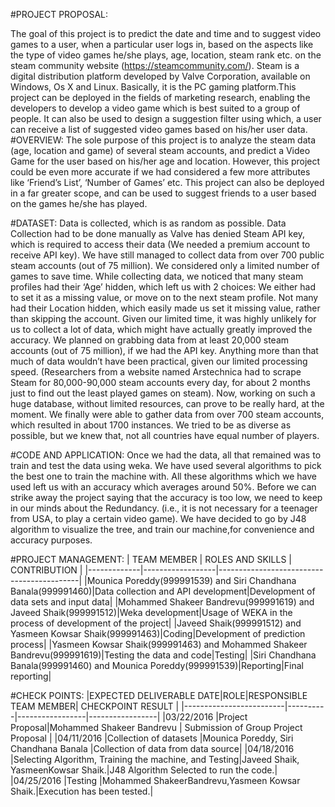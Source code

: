 #PROJECT PROPOSAL:

The goal of this project is to predict the date and time and to suggest video games to a user, when a particular user logs in, based on the aspects like the type of video games he/she plays, age, location, steam rank etc. on the steam community website (https://steamcommunity.com/). Steam is a digital distribution platform developed by Valve Corporation, available on Windows, Os X and Linux. Basically, it is the PC gaming platform.This project can be deployed in the fields of marketing research, enabling the developers to develop a video game which is best suited to a group of people. It can also be used to design a suggestion filter using which, a user can receive a list of suggested video games based on his/her user data.
#OVERVIEW: 
The sole purpose of this project is to analyze the steam data (age, location and game) of several steam accounts, and predict a Video Game for the user based on his/her age and location. However, this project could be even more accurate if we had considered a few more attributes like ‘Friend’s List’, ‘Number of Games’ etc. This project can also be deployed in a far greater scope, and can be used to suggest friends to a user based on the games he/she has played.

#DATASET: 
Data is collected, which is as random as possible. Data Collection had to be done manually as Valve has denied Steam API key, which is required to access their data (We needed a premium account to receive API key). We have still managed to collect data from over 700 public steam accounts (out of 75 million). We considered only a limited number of games to save time. While collecting data, we noticed that many steam profiles had their ‘Age’ hidden, which left us with 2 choices: We either had to set it as a missing value, or move on to the next steam profile. Not many had their Location hidden, which easily made us set it missing value, rather than skipping the account. Given our limited time, it was highly unlikely for us to collect a lot of data, which might have actually greatly improved the accuracy. We planned on grabbing data from at least 20,000 steam accounts (out of 75 million), if we had the API key. Anything more than that much of data wouldn’t have been practical, given our limited processing speed. (Researchers from a website named Arstechnica had to scrape Steam for 80,000-90,000 steam accounts every day, for about 2 months just to find out the least played games on steam). Now, working on such a huge database, without limited resources, can prove to be really hard, at the moment. We finally were able to gather data from over 700 steam accounts, which resulted in about 1700 instances. We tried to be as diverse as possible, but we knew that, not all countries have equal number of players.

#CODE AND APPLICATION:
Once we had the data, all that remained was to train and test the data using weka. We have used several algorithms to pick the best one to train the machine with. All these algorithms which we have used left us with an accuracy which averages around 50%. Before we can strike away the project saying that the accuracy is too low, we need to keep in our minds about the Redundancy. (i.e., it is not necessary for a teenager from USA, to play a certain video game). We have decided to go by J48 algorithm to visualize the tree, and train our machine,for convenience and accuracy purposes.

#PROJECT MANAGEMENT:
| TEAM MEMBER | ROLES AND SKILLS | CONTRIBUTION | 
|-------------|------------------|-------------------------------------------|
|Mounica Poreddy(999991539) and Siri Chandhana Banala(999991460)|Data collection and API development|Development of data sets and input data|
|Mohammed Shakeer Bandrevu(999991619) and Javeed Shaik(999991512)|Weka development|Usage of WEKA in the process of development of the project|
|Javeed Shaik(999991512) and Yasmeen Kowsar Shaik(999991463)|Coding|Development of prediction process|
|Yasmeen Kowsar Shaik(999991463) and Mohammed Shakeer Bandrevu(999991619)|Testing the data and code|Testing|
|Siri Chandhana Banala(999991460) and Mounica Poreddy(999991539)|Reporting|Final reporting|


#CHECK POINTS:
|EXPECTED DELIVERABLE DATE|ROLE|RESPONSIBLE TEAM MEMBER| CHECKPOINT RESULT |
|-------------------------|----------|-----------------|-----------------|
|03/22/2016 |Project Proposal|Mohammed Shakeer Bandrevu	| Submission of Group Project Proposal |
|04/11/2016	|Collection of datasets	|Mounica Poreddy, Siri Chandhana Banala	|Collection of data from data source|
|04/18/2016	|Selecting Algorithm, Training the machine, and Testing|Javeed Shaik, YasmeenKowsar Shaik.|J48 Algorithm Selected to run the code.|
|04/25/2016	|Testing	|Mohammed ShakeerBandrevu,Yasmeen Kowsar Shaik.|Execution has been tested.|
